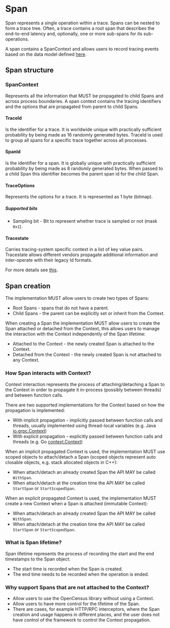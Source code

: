 # Span

Span represents a single operation within a trace. Spans can be nested to form a trace tree. 
Often, a trace contains a root span that describes the end-to-end latency and, optionally, one or
more sub-spans for its sub-operations.
 
A span contains a SpanContext and allows users to record tracing events based on the data model 
defined [here][SpanDataModel].

## Span structure

### SpanContext
Represents all the information that MUST be propagated to child Spans and across process boundaries.
A span context contains the tracing identifiers and the options that are propagated from parent 
to child Spans.

#### TraceId 
Is the identifier for a trace. It is worldwide unique with practically sufficient 
probability by being made as 16 randomly generated bytes. TraceId is used to group all spans for 
a specific trace together across all processes.

#### SpanId 
Is the identifier for a span. It is globally unique with practically sufficient probability by 
being made as 8 randomly generated bytes. When passed to a child Span this identifier becomes the
parent span id for the child Span.

#### TraceOptions 
Represents the options for a trace. It is represented as 1 byte (bitmap).

##### Supported bits
* Sampling bit -  Bit to represent whether trace is sampled or not (mask `0x1`).

#### Tracestate
Carries tracing-system specific context in a list of key value pairs. Tracestate allows different
vendors propagate additional information and inter-operate with their legacy Id formats.

For more details see [this][TraceStateLink].

## Span creation
The implementation MUST allow users to create two types of Spans:
* Root Spans - spans that do not have a parent.
* Child Spans - the parent can be explicitly set or inherit from the Context.

When creating a Span the implementation MUST allow users to create the Span attached or detached 
from the Context, this allows users to manage the interaction with the Context independently of 
the Span lifetime:
* Attached to the Context - the newly created Span is attached to the Context.
* Detached from the Context - the newly created Span is not attached to any Context.

### How Span interacts with Context?
Context interaction represents the process of attaching/detaching a Span to the Context 
in order to propagate it in-process (possibly between threads) and between function calls.

There are two supported implementations for the Context based on how the propagation is implemented:
* With implicit propagation - implicitly passed between function calls and threads, usually 
implemented using thread-local variables (e.g. Java [io.grpc.Context][javaContext])
* With explicit propagation - explicitly passed between function calls and threads (e.g. Go 
[context.Context][goContext])

When an implicit propagated Context is used, the implementation MUST use scoped objects to 
attach/detach a Span (scoped objects represent auto closable objects, e.g. stack allocated 
objects in C++):
* When attach/detach an already created Span the API MAY be called `WithSpan`.
* When attach/detach at the creation time the API MAY be called `StartSpan` or `StartScopedSpan`.

When an explicit propagated Context is used, the implementation MUST create a new Context when a 
Span is attached (immutable Context):
* When attach/detach an already created Span the API MAY be called `WithSpan`.
* When attach/detach at the creation time the API MAY be called `StartSpan` or `StartScopedSpan`.

### What is Span lifetime?
Span lifetime represents the process of recording the start and the end timestamps to the Span 
object:
* The start time is recorded when the Span is created.
* The end time needs to be recorded when the operation is ended.

### Why support Spans that are not attached to the Context?
* Allow users to use the OpenCensus library without using a Context.
* Allow users to have more control for the lifetime of the Span.
* There are cases, for example HTTP/RPC interceptors, where the Span creation and usage happens in 
different places, and the user does not have control of the framework to control the Context 
propagation.

[goContext]: https://golang.org/pkg/context
[javaContext]: https://github.com/grpc/grpc-java/blob/master/context/src/main/java/io/grpc/Context.java
[SpanDataModel]: https://github.com/census-instrumentation/opencensus-proto/blob/master/opencensus/proto/trace/trace.proto
[TraceStateLink]: https://github.com/w3c/distributed-tracing/blob/master/trace_context/HTTP_HEADER_FORMAT.md#tracestate-field
